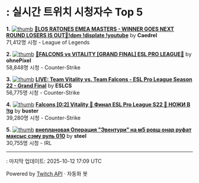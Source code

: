# : 실시간 트위치 시청자수 Top 5

**1.** [![thumb](https://static-cdn.jtvnw.net/previews-ttv/live_user_caedrel-320x180.jpg)](https://twitch.tv/Caedrel)
**[🔴LOS RATONES EMEA MASTERS - WINNER GOES NEXT ROUND LOSERS IS OUT🔴!dpm !displate !youtube](https://twitch.tv/Caedrel)** by **Caedrel**<br>71,412명 시청  - League of Legends

**2.** [![thumb](https://static-cdn.jtvnw.net/previews-ttv/live_user_ohnepixel-320x180.jpg)](https://twitch.tv/ohnePixel)
**[🔴FALCONS vs VITALITY [GRAND FINAL] ESL PRO LEAGUE🔴](https://twitch.tv/ohnePixel)** by **ohnePixel**<br>58,848명 시청  - Counter-Strike

**3.** [![thumb](https://static-cdn.jtvnw.net/previews-ttv/live_user_eslcs-320x180.jpg)](https://twitch.tv/ESLCS)
**[LIVE: Team Vitality vs. Team Falcons - ESL Pro League Season 22 - Grand Final](https://twitch.tv/ESLCS)** by **ESLCS**<br>56,775명 시청  - Counter-Strike

**4.** [![thumb](https://static-cdn.jtvnw.net/previews-ttv/live_user_buster-320x180.jpg)](https://twitch.tv/buster)
**[Falcons [0:2] Vitality 🔹 Финал ESL Pro League S22 🔹 НОЖИ В !tg](https://twitch.tv/buster)** by **buster**<br>39,280명 시청  - Counter-Strike

**5.** [![thumb](https://static-cdn.jtvnw.net/previews-ttv/live_user_steel-320x180.jpg)](https://twitch.tv/steel)
**[внеплановая Операция "Эвентури" на м5 ровш онар руфат максыс сэму руль 010](https://twitch.tv/steel)** by **steel**<br>30,755명 시청  - IRL


---
: 마지막 업데이트: 2025-10-12 17:09 UTC

Powered by [Twitch API](https://dev.twitch.tv/docs/api/reference) · 자동화 봇